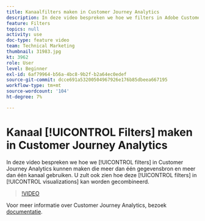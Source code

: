 ```yaml
---
title: Kanaalfilters maken in Customer Journey Analytics
description: In deze video bespreken we hoe we filters in Adobe Customer Journey Analytics kunnen maken die meer dan één gegevensbron en meer dan één kanaal gebruiken. U zult ook zien hoe deze filters in visualisaties kunnen worden gecombineerd.
feature: Filters
topics: null
activity: use
doc-type: feature video
team: Technical Marketing
thumbnail: 31983.jpg
kt: 3962
role: User
level: Beginner
exl-id: 6af79964-b56a-4bc8-9b2f-b2a64ec0edef
source-git-commit: dcce691a53200504967926e176b85dbeea667195
workflow-type: tm+mt
source-wordcount: '104'
ht-degree: 7%

---
```


# Kanaal [!UICONTROL Filters] maken in Customer Journey Analytics

In deze video bespreken we hoe we [!UICONTROL filters] in Customer Journey Analytics kunnen maken die meer dan één gegevensbron en meer dan één kanaal gebruiken. U zult ook zien hoe deze [!UICONTROL filters] in [!UICONTROL visualizations] kan worden gecombineerd.

>[!VIDEO](https://video.tv.adobe.com/v/31983/?quality=12)

Voor meer informatie over Customer Journey Analytics, bezoek [documentatie](https://docs.adobe.com/content/help/en/analytics-platform/using/cja-landing.html).
